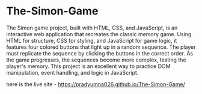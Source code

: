 # The-Simon-Game

The Simon game project, built with HTML, CSS, and JavaScript, is an interactive web application that recreates the classic memory game. Using HTML for structure, CSS for styling, and JavaScript for game logic, it features four colored buttons that light up in a random sequence. The player must replicate the sequence by clicking the buttons in the correct order. As the game progresses, the sequences become more complex, testing the player's memory. This project is an excellent way to practice DOM manipulation, event handling, and logic in JavaScript.

here is the live site - https://pradyumna026.github.io/The-Simon-Game/
